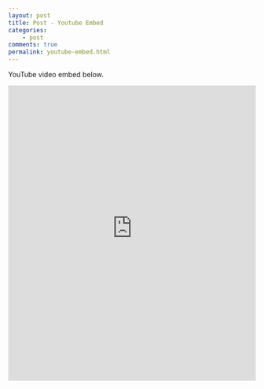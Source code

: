 ```yaml
---
layout: post
title: Post - Youtube Embed
categories:
    - post
comments: true
permalink: youtube-embed.html
---
```



YouTube video embed below.

<iframe style="width: 100%; height: 600px;" src="https://www.youtube-nocookie.com/embed/l2Of1-d5E5o?controls=0&amp;showinfo=0" frameborder="0" allowfullscreen></iframe>